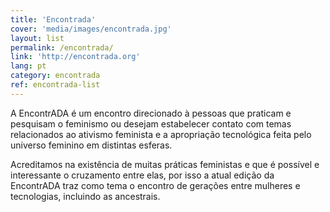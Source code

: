 ```yaml
---
title: 'Encontrada'
cover: 'media/images/encontrada.jpg'
layout: list
permalink: /encontrada/
link: 'http://encontrada.org'
lang: pt
category: encontrada
ref: encontrada-list
---
```

A EncontrADA é um encontro direcionado à pessoas que praticam e pesquisam o feminismo ou desejam estabelecer contato com temas relacionados ao ativismo feminista e a apropriação tecnológica feita pelo universo feminino em distintas esferas.

Acreditamos na existência de muitas práticas feministas e que é possível e interessante o cruzamento entre elas, por isso a atual edição da EncontrADA traz como tema o encontro de gerações entre mulheres e tecnologias, incluindo as ancestrais.
